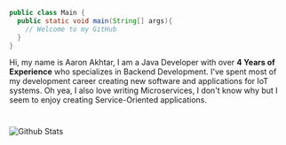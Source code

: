 ```java
public class Main {  
  public static void main(String[] args){
    // Welcome to my GitHub
  }
}
```
Hi, my name is Aaron Akhtar, I am a Java Developer with over **4 Years of Experience** who specializes in Backend Development. I've spent most of my development career creating new software and applications for IoT systems. Oh yea, I also love writing Microservices, I don't know why but I seem to enjoy creating Service-Oriented applications.

#
<img align="left" alt="Github Stats" src="https://github-readme-stats.vercel.app/api?username=aaron-akhtar&show_icons=true&hide_border=true" />
